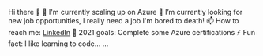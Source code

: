 Hi there 👋
🌱 I'm currently scaling up on Azure
🔭 I’m currently looking for new job opportunities, I really need a job I'm bored to death! 
📫 How to reach me: [LinkedIn](www.linkedin.com/in/filipe-l-soares)
🤔 2021 goals: Complete some Azure certifications 
⚡ Fun fact: I like learning to code... ...

